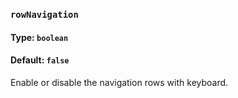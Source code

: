 ### `rowNavigation`
#### Type: `boolean`
#### Default: `false`

Enable or disable the navigation rows with keyboard.